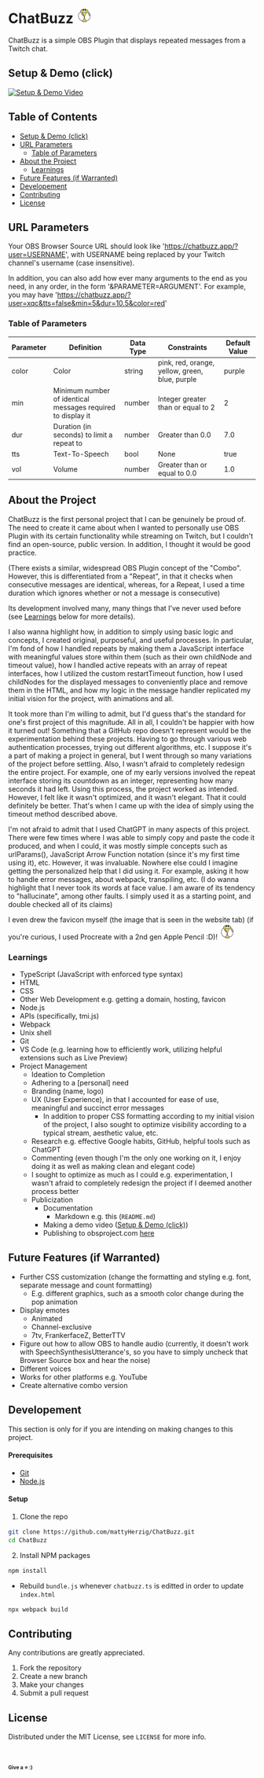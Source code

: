# ChatBuzz ![](favicon/favicon-32x32.png)
ChatBuzz is a simple OBS Plugin that displays repeated messages from a Twitch chat.

## Setup & Demo (click)
[![Setup & Demo Video](https://img.youtube.com/vi/H00uMktz4qo/0.jpg)](https://youtu.be/H00uMktz4qo "ChatBuzz Setup & Demo")

## Table of Contents
* [Setup & Demo (click)](#setup--demo-click)
* [URL Parameters](#url-parameters)
  * [Table of Parameters](#table-of-parameters)
* [About the Project](#about-the-project)
  * [Learnings](#learnings)
* [Future Features (if Warranted)](#future-features-if-warranted)
* [Developement](#developement)
* [Contributing](#contributing)
* [License](#license)

## URL Parameters
Your OBS Browser Source URL should look like 'https://chatbuzz.app/?user=USERNAME', with USERNAME being replaced by your Twitch channel's username (case insensitive).

In addition, you can also add how ever many arguments to the end as you need, in any order, in the form '&PARAMETER=ARGUMENT'. For example, you may have 'https://chatbuzz.app/?user=xqc&tts=false&min=5&dur=10.5&color=red'

### Table of Parameters
| Parameter | Definition                                                  | Data Type | Constraints                                    | Default Value |
|-----------|-------------------------------------------------------------|-----------|------------------------------------------------|---------------|
| color     | Color                                                       | string    | pink, red, orange, yellow, green, blue, purple | purple        |
| min       | Minimum number of identical messages required to display it | number    | Integer greater than or equal to 2             | 2             |
| dur       | Duration (in seconds) to limit a repeat to                  | number    | Greater than 0.0                               | 7.0           |
| tts       | Text-To-Speech                                              | bool      | None                                           | true          |
| vol       | Volume                                                      | number    | Greater than or equal to 0.0                   | 1.0           |

## About the Project
ChatBuzz is the first personal project that I can be genuinely be proud of. The need to create it came about when I wanted to personally use OBS Plugin with its certain functionality while streaming on Twitch, but I couldn't find an open-source, public version. In addition, I thought it would be good practice.

(There exists a similar, widespread OBS Plugin concept of the "Combo". However, this is differentiated from a "Repeat", in that it checks when consecutive messages are identical, whereas, for a Repeat, I used a time duration which ignores whether or not a message is consecutive)

Its development involved many, many things that I've never used before (see [Learnings](#learnings) below for more details). 

I also wanna highlight how, in addition to simply using basic logic and concepts, I created original, purposeful, and useful processes. In particular, I'm fond of how I handled repeats by making them a JavaScript interface with meaningful values store within them (such as their own childNode and timeout value), how I handled active repeats with an array of repeat interfaces, how I utilized the custom restartTimeout function, how I used childNodes for the displayed messages to conveniently place and remove them in the HTML, and how my logic in the message handler replicated my initial vision for the project, with animations and all.

It took more than I'm willing to admit, but I'd guess that's the standard for one's first project of this magnitude. All in all, I couldn't be happier with how it turned out! Something that a GitHub repo doesn't represent would be the experimentation behind these projects. Having to go through various web authentication processes, trying out different algorithms, etc. I suppose it's a part of making a project in general, but I went through so many variations of the project before settling. Also, I wasn't afraid to completely redesign the entire project. For example, one of my early versions involved the repeat interface storing its countdown as an integer, representing how many seconds it had left. Using this process, the project worked as intended. However, I felt like it wasn't optimized, and it wasn't elegant. That it could definitely be better. That's when I came up with the idea of simply using the timeout method described above.

I'm not afraid to admit that I used ChatGPT in many aspects of this project. There were few times where I was able to simply copy and paste the code it produced, and when I could, it was mostly simple concepts such as urlParams(), JavaScript Arrow Function notation (since it's my first time using it), etc. However, it was invaluable. Nowhere else could I imagine getting the personalized help that I did using it. For example, asking it how to handle error messages, about webpack, transpiling, etc. (I do wanna highlight that I never took its words at face value. I am aware of its tendency to "hallucinate", among other faults. I simply used it as a starting point, and double checked all of its claims)

I even drew the favicon myself (the image that is seen in the website tab) (if you're curious, I used Procreate with a 2nd gen Apple Pencil :D)! ![](favicon/favicon-32x32.png)

### Learnings
- TypeScript (JavaScript with enforced type syntax)
- HTML
- CSS
- Other Web Development e.g. getting a domain, hosting, favicon
- Node.js
- APIs (specifically, tmi.js)
- Webpack
- Unix shell
- Git
- VS Code (e.g. learning how to efficiently work, utilizing helpful extensions such as Live Preview)
- Project Management
  - Ideation to Completion
  - Adhering to a \[personal\] need
  - Branding (name, logo)
  - UX (User Experience), in that I accounted for ease of use, meaningful and succinct error messages
    - In addition to proper CSS formatting according to my initial vision of the project, I also sought to optimize visibility according to a typical stream, aesthetic value, etc.
  - Research e.g. effective Google habits, GitHub, helpful tools such as ChatGPT
  - Commenting (even though I'm the only one working on it, I enjoy doing it as well as making clean and elegant code)
  - I sought to optimize as much as I could e.g. experimentation, I wasn't afraid to completely redesign the project if I deemed another process better
  - Publicization
    - Documentation
      - Markdown e.g. this (`README.md`)
    - Making a demo video ([Setup & Demo (click)](#setup--demo-click))
    - Publishing to obsproject.com [here](https://obsproject.com/forum/resources/chatbuzz.1757/)

## Future Features (if Warranted)
- Further CSS customization (change the formatting and styling e.g. font, separate message and count formatting)
  - E.g. different graphics, such as a smooth color change during the pop animation
- Display emotes
  - Animated
  - Channel-exclusive
  - 7tv, FrankerfaceZ, BetterTTV
- Figure out how to allow OBS to handle audio (currently, it doesn't work with SpeechSynthesisUtterance's, so you have to simply uncheck that Browser Source box and hear the noise)
- Different voices
- Works for other platforms e.g. YouTube
- Create alternative combo version

## Developement
This section is only for if you are intending on making changes to this project.

#### Prerequisites
* [Git](https://git-scm.com/downloads)
* [Node.js](https://nodejs.org/en/download/)

#### Setup
1. Clone the repo
```sh
git clone https://github.com/mattyHerzig/ChatBuzz.git
cd ChatBuzz
```
2. Install NPM packages
```sh
npm install
```
- Rebuild `bundle.js` whenever `chatbuzz.ts` is editted in order to update `index.html`
```sh
npx webpack build
```

## Contributing
Any contributions are greatly appreciated.
1. Fork the repository
2. Create a new branch
3. Make your changes
4. Submit a pull request

## License
Distributed under the MIT License, see `LICENSE` for more info.

## <sub><sub><sub><sup>Give a ⭐️ :)</sup></sub></sub></sub>
